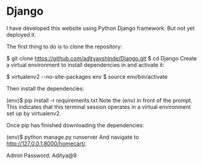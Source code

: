 # Django
I have developed this website using Python Django framework. But not yet deployed it.

The first thing to do is to clone the repository:

$ git clone https://github.com/adityavshinde/Django.git
$ cd Django
Create a virtual environment to install dependencies in and activate it:

$ virtualenv2 --no-site-packages env
$ source env/bin/activate

Then install the dependencies:

(env)$ pip install -r requirements.txt
Note the (env) in front of the prompt. This indicates that this terminal session operates in a virtual environment set up by virtualenv2.

Once pip has finished downloading the dependencies:

(env)$ python manage.py runserver
And navigate to http://127.0.0.1:8000/homecart/.

Admin Password: Aditya@9
